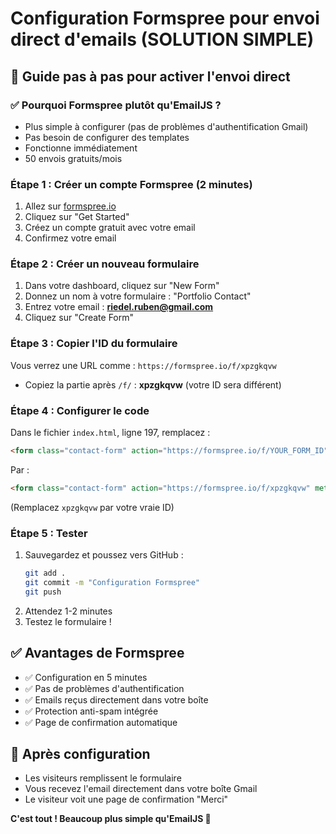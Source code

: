 # Configuration Formspree pour envoi direct d'emails (SOLUTION SIMPLE)

## 📧 Guide pas à pas pour activer l'envoi direct

### ✅ Pourquoi Formspree plutôt qu'EmailJS ?
- Plus simple à configurer (pas de problèmes d'authentification Gmail)
- Pas besoin de configurer des templates
- Fonctionne immédiatement
- 50 envois gratuits/mois

### Étape 1 : Créer un compte Formspree (2 minutes)
1. Allez sur [formspree.io](https://formspree.io/)
2. Cliquez sur "Get Started" 
3. Créez un compte gratuit avec votre email
4. Confirmez votre email

### Étape 2 : Créer un nouveau formulaire
1. Dans votre dashboard, cliquez sur "New Form"
2. Donnez un nom à votre formulaire : "Portfolio Contact"
3. Entrez votre email : **riedel.ruben@gmail.com**
4. Cliquez sur "Create Form"

### Étape 3 : Copier l'ID du formulaire
Vous verrez une URL comme : `https://formspree.io/f/xpzgkqvw`
- Copiez la partie après `/f/` : **xpzgkqvw** (votre ID sera différent)

### Étape 4 : Configurer le code
Dans le fichier `index.html`, ligne 197, remplacez :
```html
<form class="contact-form" action="https://formspree.io/f/YOUR_FORM_ID" method="POST" id="contactForm">
```

Par :
```html
<form class="contact-form" action="https://formspree.io/f/xpzgkqvw" method="POST" id="contactForm">
```
(Remplacez `xpzgkqvw` par votre vraie ID)

### Étape 5 : Tester
1. Sauvegardez et poussez vers GitHub :
   ```bash
   git add .
   git commit -m "Configuration Formspree"
   git push
   ```
2. Attendez 1-2 minutes
3. Testez le formulaire !

## ✅ Avantages de Formspree
- ✅ Configuration en 5 minutes
- ✅ Pas de problèmes d'authentification
- ✅ Emails reçus directement dans votre boîte
- ✅ Protection anti-spam intégrée
- ✅ Page de confirmation automatique

## 🎯 Après configuration
- Les visiteurs remplissent le formulaire
- Vous recevez l'email directement dans votre boîte Gmail
- Le visiteur voit une page de confirmation "Merci"

**C'est tout ! Beaucoup plus simple qu'EmailJS 🚀**
